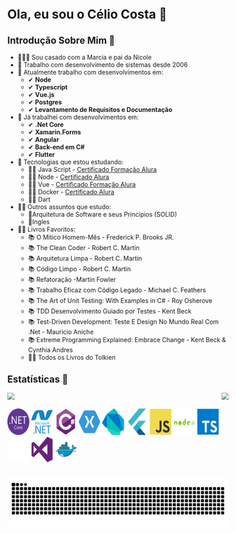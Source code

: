 # Ola, eu sou o Célio Costa 👋

## Introdução Sobre Mim 🧭
- 👨‍👩‍👧 Sou casado com a Marcia e pai da Nicole
- 🧙 Trabalho com desenvolvimento de sistemas desde 2006
- 🔭 Atualmente trabalho com desenvolvimentos em:
    - ✔  **Node**
    - ✔  **Typescript**
    - ✔  **Vue.js**
    - ✔  **Postgres**
    - ✔  **Levantamento de Requisitos e Documentação**
- 🔭 Já trabalhei com desenvolvimentos em:
    - ✔  **.Net Core**
    - ✔  **Xamarin.Forms**
    - ✔  **Angular**
    - ✔  **Back-end em C#**
    - ✔  **Flutter**
- 📑 Tecnologias que estou estudando:
    - 👨‍🎓 Java Script - [Certificado Formação Alura](https://cursos.alura.com.br/degree/certificate/0e9cda45-7db6-4cf3-a113-f614b605da15)
    - 👨‍🎓 Node - [Certificado Alura](https://cursos.alura.com.br/certificate/facca806-240b-47df-b8ca-ffde56c882b8)
    - 👨‍🎓 Vue - [Certificado Formação Alura](https://cursos.alura.com.br/degree/certificate/865e2a76-7aa8-4c53-af11-94cf872f6abe)
    - 👨‍🎓 Docker - [Certificado Alura](https://cursos.alura.com.br/certificate/40b78288-bc3e-4e50-8e4f-83d405bf3cbd)
    - 👨‍🎓 Dart
- 👨‍🎓 Outros assuntos que estudo:
    - 📑Arquitetura de Software e seus Principios (SOLID)
    - 📑Ingles
- 👨‍🎓 Livros Favoritos:
    - 📚 O Mitico Homem-Mês - Frederick P. Brooks JR.
    - 📚 The Clean Coder - Robert C. Martin
    - 📚 Arquitetura Limpa - Robert C. Martin
    - 📚 Código Limpo - Robert C. Martin
    - 📚 Refatoração -Martin Fowler
    - 📚 Trabalho Eficaz com Código Legado - Michael C. Feathers
    - 📚 The Art of Unit Testing: With Examples in C# - Roy Osherove
    - 📚 TDD Desenvolvimento Guiado por Testes - Kent Beck
    - 📚 Test-Driven Development: Teste E Design No Mundo Real Com .Net - Mauricio Aniche
    - 📚 Extreme Programming Explained: Embrace Change - Kent Beck & Cynthia Andres
    - 🧙‍♂️ Todos os Livros do Tolkien

## Estatísticas 📑
<div>
    <a href="https://github.com/celiorscosta ">
        <img height="195em"
            src="https://github-readme-stats.vercel.app/api?username=celiorscosta &show_icons=true&theme=jolly&include_all_commits=true&count_private=true" />
        <img height="195em" align="right"
            src="https://github-readme-stats.celiorscosta.app/api/top-langs/?username=celiorscosta&layout=compact&langs_count=16&theme=jolly" />
    </a>
</div>

<div><br/>    
    <img alt=".Net Core Logo" height="60" width="50" src="./icons/dotnetcore-original.svg" />
    <img alt=".Net Logo" height="60" width="50" src="./icons/dot-net-plain-wordmark.svg" />
    <img alt="C# Logo" height="60" width="50" src="./icons/csharp-original.svg" /> 
    <img alt="Xamarin Logo" height="60" width="50" src="./icons/xamarin-original.svg" /> 
    <img alt="Dart Logo" height="60" width="50" src="./icons/dart-original.svg" />
    <img alt="Flutter Logo" height="60" width="50" src="./icons/flutter-original.svg" />
    <img alt="JS Logo" height="60" width="50" src="./icons/javascript-original.svg" />
    <img alt="Node Logo" height="60" width="50" src="./icons/nodejs-plain-wordmark.svg" />  
    <img alt="Typescript Logo" height="60" width="50" src="./icons/typescript-original.svg" />    
    <img alt="Sqlserver Logo" height="60" width="50" src="./icons/microsoftsqlserver-plain.svg" />  
    <img alt="Visualstudio Logo" height="60" width="50" src="./icons/visualstudio-plain.svg" />         
    <img alt="Docker Logo" height="60" width="50" src="./icons/docker-original.svg" />
</div>

![Snake animation](https://github.com/Volaxy/Volaxy/blob/output/github-contribution-grid-snake.svg)
<!--
**celiorscosta/celiorscosta** is a ✨ _special_ ✨ repository because its `README.md` (this file) appears on your GitHub profile.

Here are some ideas to get you started:

-->
